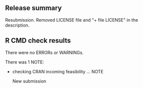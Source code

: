 ## Release summary

Resubmission. Removed LICENSE file and "+ file LICENSE" in the description. 

## R CMD check results
There were no ERRORs or WARNINGs. 

There was 1 NOTE:

* checking CRAN incoming feasibility ... NOTE
  
  New submission


